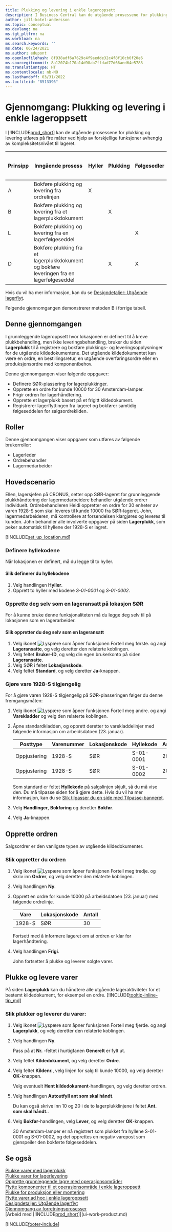 ```yaml
---
title: Plukking og levering i enkle lageroppsett
description: I Business Central kan de utgående prosessene for plukking og levering utføres på følgende fire måter avhengig av kompleksitetsnivået til lageret.
author: jill-kotel-andersson
ms.topic: conceptual
ms.devlang: na
ms.tgt_pltfrm: na
ms.workload: na
ms.search.keywords: ''
ms.date: 06/24/2021
ms.author: edupont
ms.openlocfilehash: 8f938adf6a7629c4f9aedde32c4f8f10cb6f20e6
ms.sourcegitcommit: 8a12074b170a14d98ab7ffdad77d66aed64e5783
ms.translationtype: HT
ms.contentlocale: nb-NO
ms.lasthandoff: 03/31/2022
ms.locfileid: "8513396"
---
```

# <a name="walkthrough-picking-and-shipping-in-basic-warehouse-configurations"></a>Gjennomgang: Plukking og levering i enkle lageroppsett

<!-- [!INCLUDE[complete_sample_data](includes/complete_sample_data.md)] -->

I [!INCLUDE[prod_short](includes/prod_short.md)] kan de utgående prosessene for plukking og levering utføres på fire måter ved hjelp av forskjellige funksjoner avhengig av kompleksitetsnivået til lageret.  

|Prinsipp|Inngående prosess|Hyller|Plukking|Følgesedler|Kompleksitetsnivå (se [Designdetaljer: Lageroppsett](design-details-warehouse-setup.md))|  
|------------|---------------------|----------|-----------|---------------|--------------------------------------------------------------------------------------------------------------------|  
|A|Bokføre plukking og levering fra ordrelinjen|X|||2|  
|B|Bokføre plukking og levering fra et lagerplukkdokument||X||3|  
|L|Bokføre plukking og levering fra en lagerfølgeseddel|||X|4/5/6|  
|D|Bokføre plukking fra et lagerplukkdokument og bokføre leveringen fra en lagerfølgeseddel||X|X|4/5/6|  

Hvis du vil ha mer informasjon, kan du se [Designdetaljer: Utgående lagerflyt](design-details-outbound-warehouse-flow.md).  

Følgende gjennomgangen demonstrerer metoden B i forrige tabell.  

## <a name="about-this-walkthrough"></a>Denne gjennomgangen

I grunnleggende lageroppsett hvor lokasjonen er definert til å kreve plukkbehandling, men ikke leveringsbehandling, bruker du siden **Lagerplukk** til å registrere og bokføre plukkings- og leveringsopplysninger for de utgående kildedokumentene. Det utgående kildedokumentet kan være en ordre, en bestillingsretur, en utgående overføringsordre eller en produksjonsordre med komponentbehov.  

Denne gjennomgangen viser følgende oppgaver:  

- Definere SØR-plassering for lagerplukkinger.  
- Opprette en ordre for kunde 10000 for 30 Amsterdam-lamper.  
- Frigir ordren for lagerhåndtering.  
- Opprette et lagerplukk basert på et frigitt kildedokument.  
- Registrerer lagerflyttingen fra lageret og bokfører samtidig følgeseddelen for salgsordrekilden.  

## <a name="roles"></a>Roller

Denne gjennomgangen viser oppgaver som utføres av følgende brukerroller:  

- Lagerleder  
- Ordrebehandler  
- Lagermedarbeider  

<!-- ## Prerequisites

To complete this walkthrough, you will need:  

- For [!INCLUDE[prod_short](includes/prod_short.md)] online, a company based on the **Advanced Evaluation - Complete Sample Data** option in a sandbox environment. For [!INCLUDE[prod_short](includes/prod_short.md)] on-premises, CRONUS installed.
 -->

## <a name="story"></a>Hovedscenario

Ellen, lagersjefen på CRONUS, setter opp SØR-lageret for grunnleggende plukkhåndtering der lagermedarbeidere behandler utgående ordrer individuelt. Ordrebehandleren Heidi oppretter en ordre for 30 enheter av varen 1928-S som skal leveres til kunde 10000 fra SØR-lageret. John, lagermedarbeideren, må kontrollere at forsendelsen klargjøres og leveres til kunden. John behandler alle involverte oppgaver på siden **Lagerplukk**, som peker automatisk til hyllene der 1928-S er lagret.

[!INCLUDE[set_up_location.md](includes/set_up_location.md)]

### <a name="setting-up-the-bin-codes"></a>Definere hyllekodene
Når lokasjonen er definert, må du legge til to hyller.

#### <a name="to-setup-the-bin-codes"></a>Slik definerer du hyllekodene

1. Velg handlingen **Hyller**.
2. Opprett to hyller med kodene *S-01-0001* og *S-01-0002*.

### <a name="making-yourself-a-warehouse-employee-at-location-south"></a>Opprette deg selv som en lageransatt på lokasjon SØR

For å kunne bruke denne funksjonaliteten må du legge deg selv til på lokasjonen som en lagerarbeider. 

#### <a name="to-make-yourself-a-warehouse-employee"></a>Slik oppretter du deg selv som en lageransatt

  1. Velg ikonet ![Lyspære som åpner funksjonen Fortell meg første.](media/ui-search/search_small.png "Fortell hva du vil gjøre") og angi **Lageransatte**, og velg deretter den relaterte koblingen.  
  2. Velg feltet **Bruker-ID**, og velg din egen brukerkonto på siden **Lageransatte**.
  3. Velg SØR i feltet **Lokasjonskode**.  
  4. Velg feltet **Standard**, og velg deretter **Ja**-knappen.  

### <a name="making-item-1928-s-available"></a>Gjøre vare 1928-S tilgjengelig

For å gjøre varen 1928-S tilgjengelig på SØR-plasseringen følger du denne fremgangsmåten:  

  1. Velg ikonet ![Lyspære som åpner funksjonen Fortell meg andre.](media/ui-search/search_small.png "Fortell hva du vil gjøre") og angi **Varekladder** og velg den relaterte koblingen.  
  2. Åpne standardkladden, og opprett deretter to varekladdelinjer med følgende informasjon om arbeidsdatoen (23. januar).  

        |Posttype|Varenummer|Lokasjonskode|Hyllekode|Antall|  
        |----------------|-----------------|-------------------|--------------|--------------|  
        |Oppjustering|1928-S|SØR|S-01-0001|20|  
        |Oppjustering|1928-S|SØR|S-01-0002|20|  

        Som standard er feltet **Hyllekode** på salgslinjen skjult, så du må vise den. Du må tilpasse siden for å gjøre dette. Hvis du vil ha mer informasjon, kan du se [Slik tilpasser du en side med Tilpasse-banneret](ui-personalization-user.md#to-start-personalizing-a-page-through-the-personalizing-banner).

  3. Velg **Handlinger**, **Bokføring** og deretter **Bokfør**.  
  4. Velg **Ja**-knappen.  

## <a name="creating-the-sales-order"></a>Opprette ordren

Salgsordrer er den vanligste typen av utgående kildedokumenter.  

### <a name="to-create-the-sales-order"></a>Slik oppretter du ordren

1. Velg ikonet ![Lyspære som åpner funksjonen Fortell meg tredje.](media/ui-search/search_small.png "Fortell hva du vil gjøre") og skriv inn **Ordrer**, og velg deretter den relaterte koblingen.  
2. Velg handlingen **Ny**.  
3. Opprett en ordre for kunde 10000 på arbeidsdatoen (23. januar) med følgende ordrelinje.  

    |Vare|Lokasjonskode|Antall|  
    |----|-------------|--------|  
    |1928-S|SØR|30|  

     Fortsett med å informere lageret om at ordren er klar for lagerhåndtering.  

4. Velg handlingen **Frigi**.  

    John fortsetter å plukke og leverer solgte varer.  

## <a name="picking-and-shipping-items"></a>Plukke og levere varer

På siden **Lagerplukk** kan du håndtere alle utgående lageraktiviteter for et bestemt kildedokument, for eksempel en ordre. [!INCLUDE[tooltip-inline-tip_md](includes/tooltip-inline-tip_md.md)]  

### <a name="to-pick-and-ship-items"></a>Slik plukker og leverer du varer:

1. Velg ikonet ![Lyspære som åpner funksjonen Fortell meg fjerde.](media/ui-search/search_small.png "Fortell hva du vil gjøre") og angi **Lagerplukk**, og velg deretter den relaterte koblingen.  
2. Velg handlingen **Ny**.  

    Pass på at **Nr.** -feltet i hurtigfanen **Generelt** er fylt ut.
3. Velg feltet **Kildedokument**, og velg deretter **Ordre**.  
4. Velg feltet **Kildenr.**, velg linjen for salg til kunde 10000, og velg deretter **OK**-knappen.  

    Velg eventuelt **Hent kildedokument**-handlingen, og velg deretter ordren.  
5. Velg handlingen **Autoutfyll ant som skal håndt**.  

    Du kan også skrive inn 10 og 20 i de to lagerplukklinjene i feltet **Ant. som skal håndt.**.  
6. Velg **Bokfør**-handlingen, velg **Lever**, og velg deretter **OK**-knappen.  

    30 Amsterdam-lamper er nå registrert som plukket fra hyllene S-01-0001 og S-01-0002, og det opprettes en negativ varepost som gjenspeiler den bokførte følgeseddelen.  

## <a name="see-also"></a>Se også

[Plukke varer med lagerplukk](warehouse-how-to-pick-items-with-inventory-picks.md)  
[Plukke varer for lagerlevering](warehouse-how-to-pick-items-for-warehouse-shipment.md)  
[Opprette grunnleggende lagre med operasjonsområder](warehouse-how-to-set-up-basic-warehouses-with-operations-areas.md)  
[Flytte komponenter til et operasjonsområde i enkle lageroppsett](warehouse-how-to-move-components-to-an-operation-area-in-basic-warehousing.md)  
[Plukke for produksjon eller montering](warehouse-how-to-pick-for-production.md)  
[Flytte varer ad hoc i enkle lageroppsett](warehouse-how-to-move-items-ad-hoc-in-basic-warehousing.md)  
[Designdetaljer: Utgående lagerflyt](design-details-outbound-warehouse-flow.md)  
[Gjennomgang av forretningsprosesser](walkthrough-business-process-walkthroughs.md)  
[Arbeid med [!INCLUDE[prod_short](includes/prod_short.md)]](ui-work-product.md)  


[!INCLUDE[footer-include](includes/footer-banner.md)]
